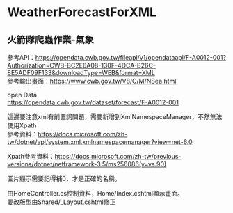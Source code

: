 # WeatherForecastForXML
## 火箭隊爬蟲作業-氣象
參考API：https://opendata.cwb.gov.tw/fileapi/v1/opendataapi/F-A0012-001?Authorization=CWB-BC2E6A08-130F-4DCA-B26C-8E5ADF09F133&downloadType=WEB&format=XML<br>
參考輸出畫面：https://www.cwb.gov.tw/V8/C/M/NSea.html<br>

open Data<br>
https://opendata.cwb.gov.tw/dataset/forecast/F-A0012-001<br>

這邊要注意xml有前置詞問題，需要新增到XmlNamespaceManager，不然無法使用Xpath<br>
參考資料：https://docs.microsoft.com/zh-tw/dotnet/api/system.xml.xmlnamespacemanager?view=net-6.0<br>

Xpath參考資料：https://docs.microsoft.com/zh-tw/previous-versions/dotnet/netframework-3.5/ms256086(v=vs.90)<br>

圖片顯示需要記得補0，才是正確的名稱。<br>

由HomeController.cs控制資料，Home/Index.cshtml顯示畫面。<br>
要改版型由Shared/_Layout.cshtml修正<br>


